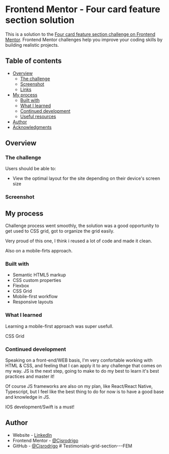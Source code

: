 # Frontend Mentor - Four card feature section solution

This is a solution to the [Four card feature section challenge on Frontend Mentor](https://www.frontendmentor.io/challenges/four-card-feature-section-weK1eFYK). Frontend Mentor challenges help you improve your coding skills by building realistic projects. 

## Table of contents

- [Overview](#overview)
  - [The challenge](#the-challenge)
  - [Screenshot](#screenshot)
  - [Links](#links)
- [My process](#my-process)
  - [Built with](#built-with)
  - [What I learned](#what-i-learned)
  - [Continued development](#continued-development)
  - [Useful resources](#useful-resources)
- [Author](#author)
- [Acknowledgments](#acknowledgments)



## Overview

### The challenge

Users should be able to:

- View the optimal layout for the site depending on their device's screen size

### Screenshot


## My process

Challenge process went smoothly, the solution was a good opportunity to get used to CSS grid, got to organize the grid easily.

Very proud of this one, I think i reused a lot of code and made it clean.

Also on a mobile-firts approach.

### Built with

- Semantic HTML5 markup
- CSS custom properties
- Flexbox
- CSS Grid
- Mobile-first workflow
- Responsive layouts

### What I learned

Learning a mobile-first approach was super usefull.

CSS Grid

### Continued development

Speaking on a front-end/WEB basis, I'm very confortable working with HTML & CSS, and feeling that I can apply it to any challenge that comes on my way.
JS is the next step, going to make to do my best to learn it's best practices and master it!

Of course JS frameworks are also on my plan, like React/React Native, Typescript, but I feel like the best thing to do for now is to have a good base and knowledge in JS.

IOS development/Swift is a must!


## Author

- Website - [LinkedIn](https://www.linkedin.com/in/rodrigocontbr)
- Frontend Mentor - [@Cjsrodrigo](https://www.frontendmentor.io/profile/Cjsrodrigo)
- GitHub - [@Cjsrodrigo](https://github.com/Cjsrodrigo)
#   T e s t i m o n i a l s - g r i d - s e c t i o n - - - F E M  
 